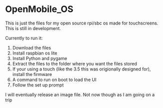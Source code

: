 # OpenMobile_OS
This is just the files for my open source rpi/sbc os made for touchscreens. This is still in development.

Currently to run it:
1. Download the files
2. Install raspbian os lite
3. Install Python and pygame
4. Extract the files to the folder where you want the files stored
5. If your using a touch (like the 3.5 this was origionally designed for), install the firmware
6. A command to run on boot to load the UI
7. Follow the set up prompt

I will eventually release an image file. Not now though as I am going on a trip
